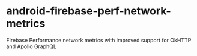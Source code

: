 # android-firebase-perf-network-metrics
Firebase Performance network metrics with improved support for OkHTTP and Apollo GraphQL
